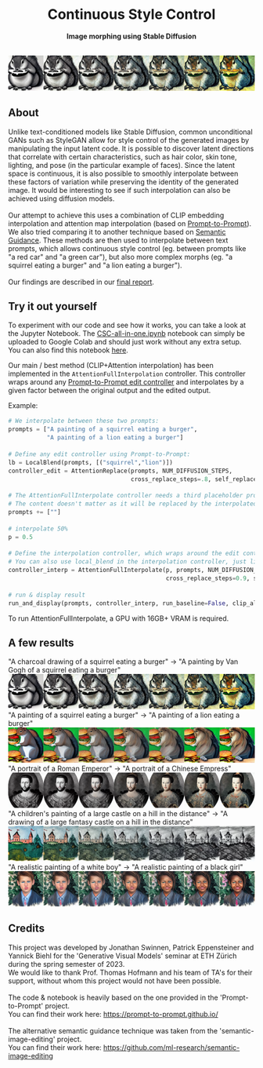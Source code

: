 <h1 align="center">Continuous Style Control</h1>
<p align="center"><strong>Image morphing using Stable Diffusion</strong></p>
<br/>
<div align="center"><img src="results/draw-vangogh.png"></img>
</div>
<h2>About</h2>

Unlike text-conditioned models like Stable Diffusion, common unconditional
GANs such as StyleGAN allow for style control of the generated images by manipulating
the input latent code. It is possible to discover latent directions that
correlate with certain characteristics, such as hair color, skin tone, lighting, and
pose (in the particular example of faces). Since the latent space is continuous, it
is also possible to smoothly interpolate between these factors of variation while
preserving the identity of the generated image. It would be interesting to see if
such interpolation can also be achieved using diffusion models.
<br><br>
Our attempt to achieve this uses a combination of CLIP embedding interpolation and attention map interpolation (based on <a href="https://prompt-to-prompt.github.io/">Prompt-to-Prompt</a>).
We also tried comparing it to another technique based on <a href="https://github.com/ml-research/semantic-image-editing">Semantic Guidance</a>. These methods are then used to interpolate between text prompts, which allows continuous style control (eg. between prompts like "a red car" and "a green car"), but also more complex morphs (eg. "a squirrel eating a burger" and "a lion eating a burger").
<br><br>
Our findings are described in our [final report](report.pdf).

<h2>Try it out yourself</h2>

To experiment with our code and see how it works, you can take a look at the Jupyter Notebook. The [CSC-all-in-one.ipynb](CSC-all-in-one.ipynb) notebook can simply be uploaded to Google Colab and should just work without any extra setup. You can also find this notebook <a href="https://colab.research.google.com/drive/1TU4SkCyWEjO-nZOs4q4PW0FDy_TrRstK?usp=sharing">here</a>. 

Our main / best method (CLIP+Attention interpolation) has been implemented in the `AttentionFullInterpolation` controller. This controller wraps around any [Prompt-to-Prompt edit controller](https://github.com/google/prompt-to-prompt#prompt-edits) and interpolates by a given factor between the original output and the edited output.

Example: 

```python
# We interpolate between these two prompts: 
prompts = ["A painting of a squirrel eating a burger",
           "A painting of a lion eating a burger"]  

# Define any edit controller using Prompt-to-Prompt:
lb = LocalBlend(prompts, [("squirrel","lion")])
controller_edit = AttentionReplace(prompts, NUM_DIFFUSION_STEPS,
                                   cross_replace_steps=.8, self_replace_steps=0.4, local_blend=lb)

# The AttentionFullInterpolate controller needs a third placeholder prompt.
# The content doesn't matter as it will be replaced by the interpolated CLIP embedding of the first two prompts.
prompts += [""]

# interpolate 50%
p = 0.5

# Define the interpolation controller, which wraps around the edit controller.
# You can also use local_blend in the interpolation controller, just like in any other Prompt-to-Prompt edit.
controller_interp = AttentionFullInterpolate(p, prompts, NUM_DIFFUSION_STEPS, controller=controller_edit,
                                             cross_replace_steps=0.9, self_replace_steps=0.8, local_blend=lb)

# run & display result
run_and_display(prompts, controller_interp, run_baseline=False, clip_alpha=p, result_only=True)

```

To run AttentionFullInterpolate, a GPU with 16GB+ VRAM is required.

<h2>A few results </h2>
"A charcoal drawing of a squirrel eating a burger"  &rarr;  "A painting by Van Gogh of a squirrel eating a burger"
<img src="results/draw-vangogh.png"></img>
<br>
"A painting of a squirrel eating a burger"  &rarr;  "A painting of a lion eating a burger"
<img src="results/squirrel-lion.png"></img>
<br>
"A portrait of a Roman Emperor" &rarr; "A portrait of a Chinese Empress"
<img src="results/emperor-empress.png"></img>
<br>
"A children's painting of a large castle on a hill in the distance" &rarr; "A drawing of a large fantasy castle on a hill in the distance"
<img src="results/castles.png"></img>
<br>
"A realistic painting of a white boy" &rarr; "A realistic painting of a black girl"
<img src="results/boy-girl.png"></img>


<h2>Credits</h2>

This project was developed by Jonathan Swinnen, Patrick Eppensteiner and Yannick Biehl for the 'Generative Visual Models' seminar at ETH Zürich during the spring semester of 2023. 
<br> We would like to thank Prof. Thomas Hofmann and his team of TA's for their support, without whom this project would not have been possible.
<br><br>
The code & notebook is heavily based on the one provided in the 'Prompt-to-Prompt' project. <br> You can find their work here:
https://prompt-to-prompt.github.io/
<br><br>
The alternative semantic guidance technique was taken from the 'semantic-image-editing' project. <br> You can find their work here:
https://github.com/ml-research/semantic-image-editing
